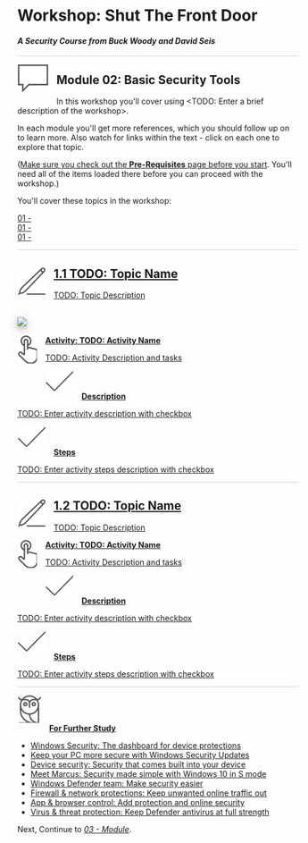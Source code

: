 # Workshop: Shut The Front Door

#### <i>A Security Course from Buck Woody and David Seis</i>

<p style="border-bottom: 1px solid lightgrey;"></p>

<img style="float: left; margin: 0px 15px 15px 0px;" src="../graphics/textbubble.png"> <h2>Module 02: Basic Security Tools</h2>

In this workshop you'll cover using <TODO: Enter a brief description of the workshop>. 

In each module you'll get more references, which you should follow up on to learn more. Also watch for links within the text - click on each one to explore that topic.

(<a href="file:///url" target="_blank">Make sure you check out the <b>Pre-Requisites</b> page before you start</a>. You'll need all of the items loaded there before you can proceed with the workshop.)

You'll cover these topics in the workshop:
<dl>

  <dt><a href="url" target="_blank">01 - <TODO: Enter Module Name<dt>
  <dt><a href="url" target="_blank">01 - <TODO: Enter Module Name<dt>
  <dt><a href="url" target="_blank">01 - <TODO: Enter Module Name<dt>

</dl>

<p style="border-bottom: 1px solid lightgrey;"></p>

<h2><img style="float: left; margin: 0px 15px 15px 0px;" src="../graphics/pencil2.png">1.1 TODO: Topic Name</h2>

TODO: Topic Description

<br>

<img style="height: 400; box-shadow: 0 4px 8px 0 rgba(0, 0, 0, 0.2), 0 6px 20px 0 rgba(0, 0, 0, 0.19);" src="https://docs.microsoft.com/en-us/sql/big-data-cluster/media/concept-security/cluster_endpoints.png">

<br>

<p><img style="float: left; margin: 0px 15px 15px 0px;" src="../graphics/point1.png"><b>Activity: TODO: Activity Name</b></p>

TODO: Activity Description and tasks

<p><img style="margin: 0px 15px 15px 0px;" src="../graphics/checkmark.png"><b>Description</b></p>

TODO: Enter activity description with checkbox

<p><img style="margin: 0px 15px 15px 0px;" src="../graphics/checkmark.png"><b>Steps</b></p>

TODO: Enter activity steps description with checkbox

<p style="border-bottom: 1px solid lightgrey;"></p>

<h2><img style="float: left; margin: 0px 15px 15px 0px;" src="../graphics/pencil2.png">1.2 TODO: Topic Name</h2>

TODO: Topic Description

<p><img style="float: left; margin: 0px 15px 15px 0px;" src="../graphics/point1.png"><b>Activity: TODO: Activity Name</b></p>

TODO: Activity Description and tasks

<p><img style="margin: 0px 15px 15px 0px;" src="../graphics/checkmark.png"><b>Description</b></p>

TODO: Enter activity description with checkbox

<p><img style="margin: 0px 15px 15px 0px;" src="../graphics/checkmark.png"><b>Steps</b></p>

TODO: Enter activity steps description with checkbox

<p style="border-bottom: 1px solid lightgrey;"></p>

<p><img style="margin: 0px 15px 15px 0px;" src="../graphics/owl.png"><b>For Further Study</b></p>
<ul>
    <li><a href="https://community.windows.com/en-us/videos/windows-security-the-dashboard-for-device-protections/e_Z2bk7Cp1g?from=search" target="_blank">Windows Security: The dashboard for device protections</a></li>
    <li><a href="https://community.windows.com/en-us/videos/keep-your-pc-more-secure-with-windows-security-updates/YmIitr4eJ8E?from=search" target="_blank">Keep your PC more secure with Windows Security Updates</a></li>
    <li><a href="https://community.windows.com/en-us/videos/device-security-security-that-comes-built-into-your-device/fadv4TuMOnc?from=search" target="_blank">Device security: Security that comes built into your device</a></li>
    <li><a href="https://community.windows.com/en-us/videos/meet-marcus-security-made-simple-with-windows-10-in-s-mode/VvAPQTtd-M8?from=search" target="_blank">Meet Marcus: Security made simple with Windows 10 in S mode</a></li>
    <li><a href="https://community.windows.com/en-us/videos/windows-defender-team-make-security-easier/vuduNkegxb8?from=search" target="_blank">Windows Defender team: Make security easier</a></li>
    <li><a href="https://community.windows.com/en-us/videos/firewall-network-protections-keep-unwanted-online-traffic-out/pfyyc9XdT5M?from=search" target="_blank">Firewall & network protections: Keep unwanted online traffic out</a></li>
    <li><a href="https://community.windows.com/en-us/videos/app-browser-control-add-protection-and-online-security/4kyb3u8AVpg?from=search" target="_blank">App & browser control: Add protection and online security</a></li>
    <li><a href="https://community.windows.com/en-us/videos/virus-threat-protection-keep-defender-antivirus-at-full-strength/s5ezErDI_IM?from=search" target="_blank">Virus & threat protection: Keep Defender antivirus at full strength</a></li>
</ul>

Next, Continue to <a href="https://github.com/BuckWoody/presentations/blob/master/shut_the_front_door/shut_the_front_door/Module03.md" target="_blank"><i> 03 - Module</i></a>.